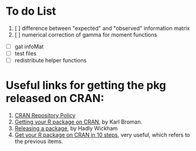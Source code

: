 # To do List

1. [ ] difference between "expected" and "observed" information matrix
2. [ ] numerical correction of gamma for moment functions
- [ ] gat infoMat
- [ ] test files
- [ ] redistribute helper functions

# Useful links for getting the pkg released on CRAN: 

1. [CRAN Repository Policy](https://cran.r-project.org/web/packages/policies.html)
2. [Getting your R package on CRAN](https://kbroman.org/pkg_primer/pages/cran.html), by Karl Broman.
3. [Releasing a package](http://r-pkgs.had.co.nz/release.html), by Hadly Wickham
4. [Get your R package on CRAN in 10 steps](https://jef.works/blog/2018/06/18/get-your-package-on-cran-in-10-steps/), very useful, which refers to the previous items.
